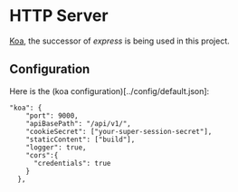 # HTTP Server

[Koa](https://koajs.com/), the successor of *express* is being used in this project.


## Configuration

Here is the (koa configuration)[../config/default.json]:

```
"koa": {
    "port": 9000,
    "apiBasePath": "/api/v1/",
    "cookieSecret": ["your-super-session-secret"],
    "staticContent": ["build"],
    "logger": true,
    "cors":{
      "credentials": true
    }
  },
```


